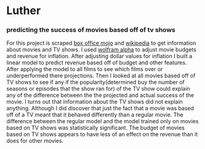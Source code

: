 # Luther
### predicting the success of movies based off of tv shows 

For this project is scraped [box office mojo](http://www.boxofficemojo.com/) and [wikipedia](https://en.wikipedia.org/) to get information about movies and TV shows. I used [wolfram alpha](http://www.wolframalpha.com/) to adjust movie budgets and revenue for inflation.  After adjusting dollar values for inflation I built a linear model to predict revenue based off of budget and other features.  After applying the model to all films to see which films over or underperformed there projections.  Then I looked at all movies based off of TV shows to see if any if the popularity(determined buy the number of seasons or episodes that the show ran for) of the TV show could explain any of the difference between the the projected and actual success of the movie.  I turns out that information about the TV shows did not explain anything.  Although I did discover that just the fact that a movie was based off of a TV meant that it behaved differently than a regular movie.  The difference between the regular model and the model trained only on movies based on TV shows was statistically significant.  The budget of movies based on TV shows appears to have less of an effect on the revenue than it does for other movies. 